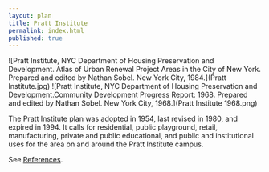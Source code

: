 ```yaml
---
layout: plan
title: Pratt Institute
permalink: index.html
published: true
---
```


![Pratt Institute, NYC Department of Housing Preservation and Development. Atlas of Urban Renewal Project Areas in the City of New York. Prepared and edited by Nathan Sobel. New York City, 1984.](Pratt Institute.jpg)
![Pratt Institute, NYC Department of Housing Preservation and Development.Community Development Progress Report: 1968. Prepared and edited by Nathan Sobel. New York City, 1968.](Pratt Institute 1968.png)

The Pratt Institute plan was adopted in 1954, last revised in 1980, and expired in 1994. It calls for residential, public playground, retail, manufacturing, private and public educational, and public and institutional uses for the area on and around the Pratt Institute campus.

See [References](http://www.urbanreviewer.org/#page=references.html).
